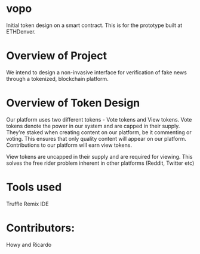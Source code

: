 # vopo

Initial token design on a smart contract. This is for the prototype built at ETHDenver.

# Overview of Project

We intend to design a non-invasive interface for verification of fake news through a tokenized, blockchain platform. 

# Overview of Token Design

Our platform uses two different tokens - Vote tokens and View tokens. Vote tokens denote the power in our system and are capped in their supply. They're staked when creating content on our platform, be it commenting or voting. This ensures that only quality content will appear on our platform. Contributions to our platform will earn view tokens.

View tokens are uncapped in their supply and are required for viewing. This solves the free rider problem inherent in other platforms (Reddit, Twitter etc)

# Tools used
Truffle
Remix IDE

# Contributors:
Howy and Ricardo

